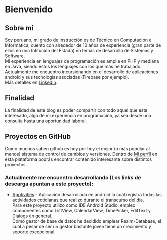 # Bienvenido

## Sobre mí
Soy peruano, mi grado de instrucción es de Técnico en Computación e Informática, cuento con alrededor de 10 años de experiencia (gran parte de ellos en una Intitución del Estado) en temas de desarrollo de Sistemas y Software.<br>
Mi experiencia en lenguajes de programación es amplia en PHP y mediana en Java, siendo estos los lenguajes con los que más he trabajado.<br>
Actualmente me encuentro incursionando en el desarrollo de aplicaciones android y sus tecnologías asociadas (Firebase por ejemplo).<br>
Más detalles en [LinkedIn](https://www.linkedin.com/in/cristhian-mayuri-quiroz-59018520/).

## Finalidad
La finalidad de este blog es poder compartir con todo aquel que este interesado, algo de mi experiencia en programación, ya sea desde una consulta hasta una oportunidad laboral.

## Proyectos en GitHub
Como muchos saben github es hoy por hoy el mejor (o más popular al menos) sistema de control de cambios y versiones. Dentro de [Mi perfil](https://github.com/mayuelcuarto) en esta plataforma podrás encontrar contenido interesante sobre distintos proyectos.

### Actualmente me encuentro desarrollando (Los links de descarga apuntan a este proyecto):
* [Apptivities](https://github.com/mayuelcuarto/Apptivities) - Aplicación desarrollada en android la cuál registra todas las actividades cotidianas que realizo durante el transcurso del día.<br>
Para este proyecto utilizo como IDE Android Studio, empleo componentes como ListView, CalendarView, TimePicker, EditText y Dialogs en general.<br>
Como gestor de base de datos he decidido emplear Realm-Database, el cuál a pesar de ser un gestor bastante joven tiene un crecimiento y soporte excepcional.